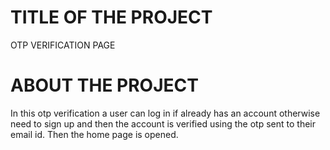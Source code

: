 # TITLE OF THE PROJECT
OTP VERIFICATION PAGE

# ABOUT THE PROJECT
In this otp verification a user can log in if already has an account otherwise need to sign up and then the account is verified using the otp sent to their email id. Then the home page is opened.

#
